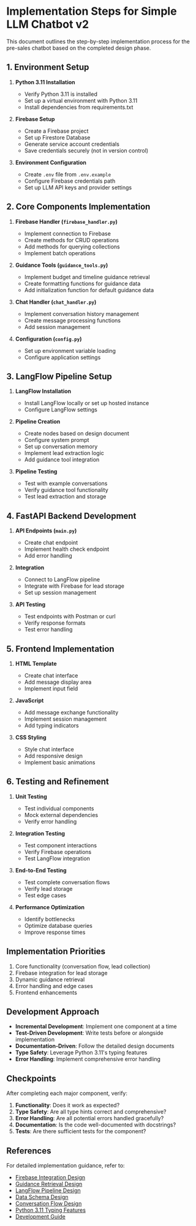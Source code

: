 # Implementation Steps for Simple LLM Chatbot v2

This document outlines the step-by-step implementation process for the pre-sales chatbot based on the completed design phase.

## 1. Environment Setup

1. **Python 3.11 Installation**
   - Verify Python 3.11 is installed
   - Set up a virtual environment with Python 3.11
   - Install dependencies from requirements.txt

2. **Firebase Setup**
   - Create a Firebase project
   - Set up Firestore Database
   - Generate service account credentials
   - Save credentials securely (not in version control)

3. **Environment Configuration**
   - Create `.env` file from `.env.example`
   - Configure Firebase credentials path
   - Set up LLM API keys and provider settings

## 2. Core Components Implementation

1. **Firebase Handler (`firebase_handler.py`)**
   - Implement connection to Firebase
   - Create methods for CRUD operations
   - Add methods for querying collections
   - Implement batch operations

2. **Guidance Tools (`guidance_tools.py`)**
   - Implement budget and timeline guidance retrieval
   - Create formatting functions for guidance data
   - Add initialization function for default guidance data

3. **Chat Handler (`chat_handler.py`)**
   - Implement conversation history management
   - Create message processing functions
   - Add session management

4. **Configuration (`config.py`)**
   - Set up environment variable loading
   - Configure application settings

## 3. LangFlow Pipeline Setup

1. **LangFlow Installation**
   - Install LangFlow locally or set up hosted instance
   - Configure LangFlow settings

2. **Pipeline Creation**
   - Create nodes based on design document
   - Configure system prompt
   - Set up conversation memory
   - Implement lead extraction logic
   - Add guidance tool integration

3. **Pipeline Testing**
   - Test with example conversations
   - Verify guidance tool functionality
   - Test lead extraction and storage

## 4. FastAPI Backend Development

1. **API Endpoints (`main.py`)**
   - Create chat endpoint
   - Implement health check endpoint
   - Add error handling

2. **Integration**
   - Connect to LangFlow pipeline
   - Integrate with Firebase for lead storage
   - Set up session management

3. **API Testing**
   - Test endpoints with Postman or curl
   - Verify response formats
   - Test error handling

## 5. Frontend Implementation

1. **HTML Template**
   - Create chat interface
   - Add message display area
   - Implement input field

2. **JavaScript**
   - Add message exchange functionality
   - Implement session management
   - Add typing indicators

3. **CSS Styling**
   - Style chat interface
   - Add responsive design
   - Implement basic animations

## 6. Testing and Refinement

1. **Unit Testing**
   - Test individual components
   - Mock external dependencies
   - Verify error handling

2. **Integration Testing**
   - Test component interactions
   - Verify Firebase operations
   - Test LangFlow integration

3. **End-to-End Testing**
   - Test complete conversation flows
   - Verify lead storage
   - Test edge cases

4. **Performance Optimization**
   - Identify bottlenecks
   - Optimize database queries
   - Improve response times

## Implementation Priorities

1. Core functionality (conversation flow, lead collection)
2. Firebase integration for lead storage
3. Dynamic guidance retrieval
4. Error handling and edge cases
5. Frontend enhancements

## Development Approach

- **Incremental Development**: Implement one component at a time
- **Test-Driven Development**: Write tests before or alongside implementation
- **Documentation-Driven**: Follow the detailed design documents
- **Type Safety**: Leverage Python 3.11's typing features
- **Error Handling**: Implement comprehensive error handling

## Checkpoints

After completing each major component, verify:

1. **Functionality**: Does it work as expected?
2. **Type Safety**: Are all type hints correct and comprehensive?
3. **Error Handling**: Are all potential errors handled gracefully?
4. **Documentation**: Is the code well-documented with docstrings?
5. **Tests**: Are there sufficient tests for the component?

## References

For detailed implementation guidance, refer to:

- [Firebase Integration Design](../design/firebase_integration.md)
- [Guidance Retrieval Design](../design/guidance_retrieval.md)
- [LangFlow Pipeline Design](../design/langflow_pipeline.md)
- [Data Schema Design](../design/data_schema.md)
- [Conversation Flow Design](../design/conversation_flow.md)
- [Python 3.11 Typing Features](python311_typing.md)
- [Development Guide](README.md) 
